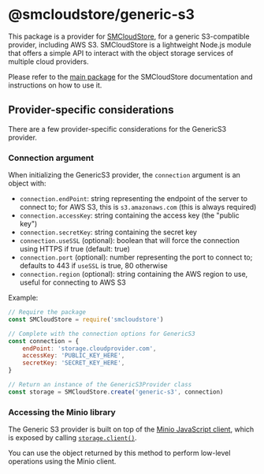 # @smcloudstore/generic-s3

This package is a provider for [SMCloudStore](https://github.com/ItalyPaleAle/SMCloudStore), for a generic S3-compatible provider, including AWS S3. SMCloudStore is a lightweight Node.js module that offers a simple API to interact with the object storage services of multiple cloud providers.

Please refer to the [main package](https://github.com/ItalyPaleAle/SMCloudStore) for the SMCloudStore documentation and instructions on how to use it.

## Provider-specific considerations

There are a few provider-specific considerations for the GenericS3 provider.

### Connection argument

When initializing the GenericS3 provider, the `connection` argument is an object with:

- `connection.endPoint`: string representing the endpoint of the server to connect to; for AWS S3, this is `s3.amazonaws.com` (this is always required)
- `connection.accessKey`: string containing the access key (the "public key")
- `connection.secretKey`: string containing the secret key
- `connection.useSSL` (optional): boolean that will force the connection using HTTPS if true (default: true)
- `connection.port` (optional): number representing the port to connect to; defaults to 443 if `useSSL` is true, 80 otherwise
- `connection.region` (optional): string containing the AWS region to use, useful for connecting to AWS S3

Example:

````js
// Require the package
const SMCloudStore = require('smcloudstore')

// Complete with the connection options for GenericS3
const connection = {
    endPoint: 'storage.cloudprovider.com',
    accessKey: 'PUBLIC_KEY_HERE',
    secretKey: 'SECRET_KEY_HERE',
}

// Return an instance of the GenericS3Provider class
const storage = SMCloudStore.create('generic-s3', connection)
````

### Accessing the Minio library

The Generic S3 provider is built on top of the [Minio JavaScript client](https://github.com/minio/minio-js), which is exposed by calling [`storage.client()`](https://italypaleale.github.io/SMCloudStore/classes/generic_s3.generics3provider.html#client).

You can use the object returned by this method to perform low-level operations using the Minio client.
